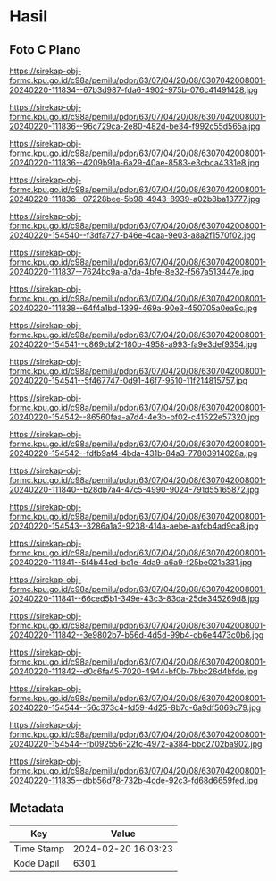 # Hasil

## Foto C Plano

https://sirekap-obj-formc.kpu.go.id/c98a/pemilu/pdpr/63/07/04/20/08/6307042008001-20240220-111834--67b3d987-fda6-4902-975b-076c41491428.jpg

https://sirekap-obj-formc.kpu.go.id/c98a/pemilu/pdpr/63/07/04/20/08/6307042008001-20240220-111836--96c729ca-2e80-482d-be34-f992c55d565a.jpg

https://sirekap-obj-formc.kpu.go.id/c98a/pemilu/pdpr/63/07/04/20/08/6307042008001-20240220-111836--4209b91a-6a29-40ae-8583-e3cbca4331e8.jpg

https://sirekap-obj-formc.kpu.go.id/c98a/pemilu/pdpr/63/07/04/20/08/6307042008001-20240220-111836--07228bee-5b98-4943-8939-a02b8ba13777.jpg

https://sirekap-obj-formc.kpu.go.id/c98a/pemilu/pdpr/63/07/04/20/08/6307042008001-20240220-154540--f3dfa727-b46e-4caa-9e03-a8a2f1570f02.jpg

https://sirekap-obj-formc.kpu.go.id/c98a/pemilu/pdpr/63/07/04/20/08/6307042008001-20240220-111837--7624bc9a-a7da-4bfe-8e32-f567a513447e.jpg

https://sirekap-obj-formc.kpu.go.id/c98a/pemilu/pdpr/63/07/04/20/08/6307042008001-20240220-111838--64f4a1bd-1399-469a-90e3-450705a0ea9c.jpg

https://sirekap-obj-formc.kpu.go.id/c98a/pemilu/pdpr/63/07/04/20/08/6307042008001-20240220-154541--c869cbf2-180b-4958-a993-fa9e3def9354.jpg

https://sirekap-obj-formc.kpu.go.id/c98a/pemilu/pdpr/63/07/04/20/08/6307042008001-20240220-154541--5f467747-0d91-46f7-9510-11f214815757.jpg

https://sirekap-obj-formc.kpu.go.id/c98a/pemilu/pdpr/63/07/04/20/08/6307042008001-20240220-154542--86560faa-a7d4-4e3b-bf02-c41522e57320.jpg

https://sirekap-obj-formc.kpu.go.id/c98a/pemilu/pdpr/63/07/04/20/08/6307042008001-20240220-154542--fdfb9af4-4bda-431b-84a3-77803914028a.jpg

https://sirekap-obj-formc.kpu.go.id/c98a/pemilu/pdpr/63/07/04/20/08/6307042008001-20240220-111840--b28db7a4-47c5-4990-9024-791d55165872.jpg

https://sirekap-obj-formc.kpu.go.id/c98a/pemilu/pdpr/63/07/04/20/08/6307042008001-20240220-154543--3286a1a3-9238-414a-aebe-aafcb4ad9ca8.jpg

https://sirekap-obj-formc.kpu.go.id/c98a/pemilu/pdpr/63/07/04/20/08/6307042008001-20240220-111841--5f4b44ed-bc1e-4da9-a6a9-f25be021a331.jpg

https://sirekap-obj-formc.kpu.go.id/c98a/pemilu/pdpr/63/07/04/20/08/6307042008001-20240220-111841--66ced5b1-349e-43c3-83da-25de345269d8.jpg

https://sirekap-obj-formc.kpu.go.id/c98a/pemilu/pdpr/63/07/04/20/08/6307042008001-20240220-111842--3e9802b7-b56d-4d5d-99b4-cb6e4473c0b6.jpg

https://sirekap-obj-formc.kpu.go.id/c98a/pemilu/pdpr/63/07/04/20/08/6307042008001-20240220-111842--d0c6fa45-7020-4944-bf0b-7bbc26d4bfde.jpg

https://sirekap-obj-formc.kpu.go.id/c98a/pemilu/pdpr/63/07/04/20/08/6307042008001-20240220-154544--56c373c4-fd59-4d25-8b7c-6a9df5069c79.jpg

https://sirekap-obj-formc.kpu.go.id/c98a/pemilu/pdpr/63/07/04/20/08/6307042008001-20240220-154544--fb092556-22fc-4972-a384-bbc2702ba902.jpg

https://sirekap-obj-formc.kpu.go.id/c98a/pemilu/pdpr/63/07/04/20/08/6307042008001-20240220-111835--dbb56d78-732b-4cde-92c3-fd68d6659fed.jpg


## Metadata

| Key        | Value               |
| ---------- | ------------------- |
| Time Stamp | 2024-02-20 16:03:23 |
| Kode Dapil | 6301                |




